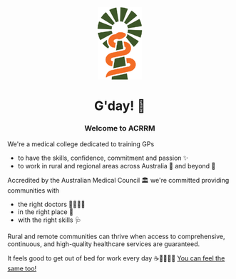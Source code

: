 <div align="center">  
  <img src="https://raw.githubusercontent.com/ACRRM/.github/main/profile/ACRRM_Logo_RGB_Marque_Full%20Colour.png" width="100px" />
  <h1>G'day! 🤠</h1>
  <h3>Welcome to ACRRM</h3>

</div>


We're a medical college dedicated to training GPs 
- to have the skills, confidence, commitment and passion ✨
- to work in rural and regional areas across Australia 🦘 and beyond 🐧

Accredited by the Australian Medical Council 🏛️ we're committed providing communities with
- the right doctors 👩‍⚕️👨‍⚕️ 
- in the right place 🏥
- with the right skills 🩺

Rural and remote communities can thrive when access to comprehensive, continuous, and high-quality healthcare services are guaranteed.

It feels good to get out of bed for work every day ☕👨‍💻👩‍💻 <a target=”_blank” rel="noopener noreferrer" href="https://www.acrrm.org.au/work-with-us/" >You can feel the same too!</a>

